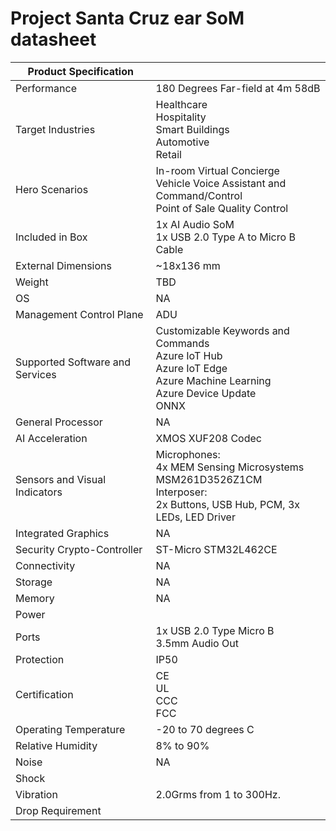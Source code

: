 <!---
title: Azure ear SoM datasheet                     # the article title to show on the browser tab
description: Provides a list of important technical specifications for the Azure Ear SoM.              # 115 - 145 character description to show in search results
author: elqu20      # the author's GitHub ID - will be auto-populated if set in settings.json
ms.author: v-elqu     # the author's Microsoft alias (if applicable) - will be auto-populated if set in settings.json
ms.date: {@date}           # the date - will be auto-populated when template is first applied
ms.topic: reference  # the type of article
--->
# Project Santa Cruz ear SoM datasheet



|Product Specification           |     |
|--------------------------------|--------|
|Performance                     |180 Degrees Far-field at 4m 58dB  |
|Target Industries               |Healthcare <br> Hospitality <br> Smart Buildings <br> Automotive <br> Retail  |
|Hero Scenarios                  |In-room Virtual Concierge <br> Vehicle Voice Assistant and Command/Control <br> Point of Sale Quality Control |
|Included in Box  |1x AI Audio SoM <br> 1x USB 2.0 Type A to Micro B Cable |
|External Dimensions             |~18x136 mm   |
|Weight                          |TBD          |
|OS                              |NA           |
|Management Control Plane        |ADU          |
|Supported Software and Services |Customizable Keywords and Commands <br> Azure IoT Hub <br> Azure IoT Edge <br> Azure Machine Learning <br> Azure Device Update <br> ONNX |
|General Processor               |NA         |
|AI Acceleration                 |XMOS XUF208 Codec        |
|Sensors and Visual Indicators   |Microphones: <br> 4x MEM Sensing Microsystems MSM261D3526Z1CM <br> Interposer: <br> 2x Buttons, USB Hub, PCM, 3x LEDs, LED Driver          |
|Integrated Graphics             |NA       |
|Security Crypto-Controller      |ST-Micro STM32L462CE       |
|Connectivity                    |NA      |
|Storage                         |NA     |
|Memory                          |NA   |
|Power                           |     |
|Ports                           |1x USB 2.0 Type Micro B <br> 3.5mm Audio Out     |
|Protection                      |IP50    |
|Certification                   |CE <br> UL <br> CCC <br> FCC     |
|Operating Temperature           |-20 to 70 degrees C     |
|Relative Humidity               |8% to 90%    |
|Noise                           |NA     |
|Shock                           |     |
|Vibration                       |2.0Grms from 1 to 300Hz.     |
|Drop Requirement                |     |
